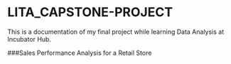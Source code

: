 # LITA_CAPSTONE-PROJECT
This is a documentation of my final project while learning Data Analysis at Incubator Hub.

###Sales Performance Analysis for a Retail Store
